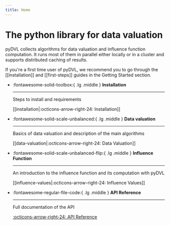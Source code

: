```yaml
---
title: Home
---
```


# The python library for data valuation

pyDVL collects algorithms for data valuation and influence function computation.
It runs most of them in parallel either locally or in a cluster and supports
distributed caching of results.

If you're a first time user of pyDVL, we recommend you to go through the
[[installation]] and [[first-steps]] guides in the Getting Started section.

<div class="grid cards" markdown>

-   :fontawesome-solid-toolbox:{ .lg .middle } __Installation__

    ---
    Steps to install and requirements

    [[installation|:octicons-arrow-right-24: Installation]]

-   :fontawesome-solid-scale-unbalanced:{ .lg .middle } __Data valuation__

    ---

    Basics of data valuation and description of the main algorithms

    [[data-valuation|:octicons-arrow-right-24: Data Valuation]]

-   :fontawesome-solid-scale-unbalanced-flip:{ .lg .middle } __Influence Function__

    ---

    An introduction to the influence function and its computation with pyDVL

    [[influence-values|:octicons-arrow-right-24: Influence Values]]

-   :fontawesome-regular-file-code:{ .lg .middle } __API Reference__

    ---

    Full documentation of the API

    [:octicons-arrow-right-24: API Reference](api/pydvl/)

</div>
